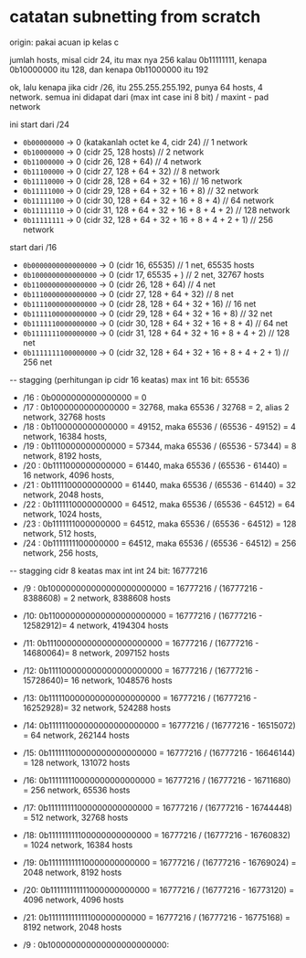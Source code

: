 # catatan subnetting from scratch

origin: pakai acuan ip kelas c

jumlah hosts, misal cidr 24, itu max nya 256 kalau 0b11111111, kenapa 0b10000000 itu 128, dan kenapa 0b11000000 itu 192

ok, lalu kenapa jika cidr /26, itu 255.255.255.192, punya 64 hosts, 4 network. semua ini didapat dari
(max int case ini 8 bit) / maxint - pad network

ini start dari /24

- `0b00000000` -> 0 (katakanlah octet ke 4, cidr 24)				// 1 network
- `0b10000000` -> 0 (cidr 25, 128 hosts)							// 2 network
- `0b11000000` -> 0 (cidr 26, 128 + 64)								// 4 network
- `0b11100000` -> 0 (cidr 27, 128 + 64 + 32)						// 8 network
- `0b11110000` -> 0 (cidr 28, 128 + 64 + 32 + 16)					// 16 network
- `0b11111000` -> 0 (cidr 29, 128 + 64 + 32 + 16 + 8)				// 32 network
- `0b11111100` -> 0 (cidr 30, 128 + 64 + 32 + 16 + 8 + 4)			// 64 network
- `0b11111110` -> 0 (cidr 31, 128 + 64 + 32 + 16 + 8 + 4 + 2)		// 128 network
- `0b11111111` -> 0 (cidr 32, 128 + 64 + 32 + 16 + 8 + 4 + 2 + 1)	// 256 network


start dari /16
- `0b0000000000000000` -> 0 (cidr 16, 65535)								// 1 net, 65535 hosts
- `0b1000000000000000` -> 0 (cidr 17, 65535 + )							// 2 net, 32767 hosts
- `0b1100000000000000` -> 0 (cidr 26, 128 + 64)								// 4 net
- `0b1110000000000000` -> 0 (cidr 27, 128 + 64 + 32)						// 8 net
- `0b1111000000000000` -> 0 (cidr 28, 128 + 64 + 32 + 16)					// 16 net
- `0b1111100000000000` -> 0 (cidr 29, 128 + 64 + 32 + 16 + 8)				// 32 net
- `0b1111110000000000` -> 0 (cidr 30, 128 + 64 + 32 + 16 + 8 + 4)			// 64 net
- `0b1111111000000000` -> 0 (cidr 31, 128 + 64 + 32 + 16 + 8 + 4 + 2)		// 128 net
- `0b1111111100000000` -> 0 (cidr 32, 128 + 64 + 32 + 16 + 8 + 4 + 2 + 1)	// 256 net


-- stagging (perhitungan ip cidr 16 keatas)
max int 16 bit: 65536
- /16 : 0b0000000000000000 = 0
- /17 : 0b1000000000000000 = 32768, maka 65536 / 32768 = 2, alias 2 network, 32768 hosts
- /18 : 0b1100000000000000 = 49152, maka 65536 / (65536 - 49152)  = 4 network, 16384 hosts,
- /19 : 0b1110000000000000 = 57344, maka 65536 / (65536 - 57344)  = 8 network, 8192 hosts,
- /20 : 0b1111000000000000 = 61440, maka 65536 / (65536 - 61440)  = 16 network, 4096 hosts,
- /21 : 0b1111100000000000 = 61440, maka 65536 / (65536 - 61440)  = 32 network, 2048 hosts,
- /22 : 0b1111110000000000 = 64512, maka 65536 / (65536 - 64512)  = 64 network, 1024 hosts,
- /23 : 0b1111111000000000 = 64512, maka 65536 / (65536 - 64512)  = 128 network, 512 hosts,
- /24 : 0b1111111100000000 = 64512, maka 65536 / (65536 - 64512)  = 256 network, 256 hosts,


-- stagging cidr 8 keatas
max int int 24 bit: 16777216
- /9 : 0b100000000000000000000000 = 16777216 / (16777216 - 8388608) = 2 network, 8388608 hosts
- /10: 0b110000000000000000000000 = 16777216 / (16777216 - 12582912)= 4 network, 4194304 hosts
- /11: 0b111000000000000000000000 = 16777216 / (16777216 - 14680064)= 8 network, 2097152 hosts
- /12: 0b111100000000000000000000 = 16777216 / (16777216 - 15728640)= 16 network, 1048576 hosts
- /13: 0b111110000000000000000000 = 16777216 / (16777216 - 16252928)= 32 network, 524288 hosts
- /14: 0b111111000000000000000000 = 16777216 / (16777216 - 16515072) = 64 network, 262144 hosts
- /15: 0b111111100000000000000000 = 16777216 / (16777216 - 16646144) = 128 network, 131072 hosts
- /16: 0b111111110000000000000000 = 16777216 / (16777216 - 16711680) = 256 network, 65536 hosts
- /17: 0b111111111000000000000000 = 16777216 / (16777216 - 16744448) = 512 network, 32768 hosts
- /18: 0b111111111100000000000000 = 16777216 / (16777216 - 16760832) = 1024 network, 16384 hosts
- /19: 0b111111111110000000000000 = 16777216 / (16777216 - 16769024) = 2048 network, 8192 hosts
- /20: 0b111111111111000000000000 = 16777216 / (16777216 - 16773120) = 4096 network, 4096 hosts
- /21: 0b111111111111100000000000 = 16777216 / (16777216 - 16775168) = 8192 network, 2048 hosts

- /9 : 0b100000000000000000000000: 


